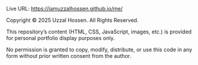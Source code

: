 Live URL: https://iamuzzalhossen.github.io/me/

Copyright © 2025 Uzzal Hossen. All Rights Reserved.

This repository’s content (HTML, CSS, JavaScript, images, etc.) is provided
for personal portfolio display purposes only.

No permission is granted to copy, modify, distribute, or use this code
in any form without prior written consent from the author.
